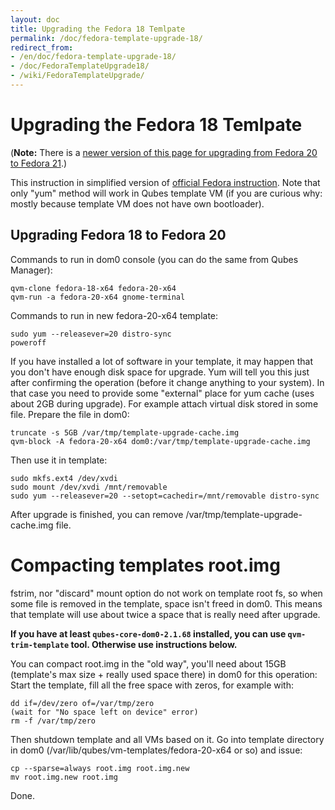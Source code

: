 ```yaml
---
layout: doc
title: Upgrading the Fedora 18 Temlpate
permalink: /doc/fedora-template-upgrade-18/
redirect_from:
- /en/doc/fedora-template-upgrade-18/
- /doc/FedoraTemplateUpgrade18/
- /wiki/FedoraTemplateUpgrade/
---
```


Upgrading the Fedora 18 Temlpate
================================

(**Note:** There is a [newer version of this page for upgrading from Fedora 20 to Fedora 21](/doc/fedora-template-upgrade-20/).)

This instruction in simplified version of [official Fedora instruction](https://fedoraproject.org/wiki/Upgrading_Fedora_using_yum). Note that only "yum" method will work in Qubes template VM (if you are curious why: mostly because template VM does not have own bootloader).

Upgrading Fedora 18 to Fedora 20
--------------------------------

Commands to run in dom0 console (you can do the same from Qubes Manager):

~~~
qvm-clone fedora-18-x64 fedora-20-x64
qvm-run -a fedora-20-x64 gnome-terminal
~~~

Commands to run in new fedora-20-x64 template:

~~~
sudo yum --releasever=20 distro-sync
poweroff
~~~

If you have installed a lot of software in your template, it may happen that you don't have enough disk space for upgrade. Yum will tell you this just after confirming the operation (before it change anything to your system). In that case you need to provide some "external" place for yum cache (uses about 2GB during upgrade). For example attach virtual disk stored in some file. Prepare the file in dom0:

~~~
truncate -s 5GB /var/tmp/template-upgrade-cache.img
qvm-block -A fedora-20-x64 dom0:/var/tmp/template-upgrade-cache.img
~~~

Then use it in template:

~~~
sudo mkfs.ext4 /dev/xvdi
sudo mount /dev/xvdi /mnt/removable
sudo yum --releasever=20 --setopt=cachedir=/mnt/removable distro-sync
~~~

After upgrade is finished, you can remove /var/tmp/template-upgrade-cache.img file.

Compacting templates root.img
=============================

fstrim, nor "discard" mount option do not work on template root fs, so when some file is removed in the template, space isn't freed in dom0. This means that template will use about twice a space that is really need after upgrade.

**If you have at least `qubes-core-dom0-2.1.68` installed, you can use `qvm-trim-template` tool. Otherwise use instructions below.**

You can compact root.img in the "old way", you'll need about 15GB (template's max size + really used space there) in dom0 for this operation: Start the template, fill all the free space with zeros, for example with:

~~~
dd if=/dev/zero of=/var/tmp/zero
(wait for "No space left on device" error)
rm -f /var/tmp/zero
~~~

Then shutdown template and all VMs based on it. Go into template directory in dom0 (/var/lib/qubes/vm-templates/fedora-20-x64 or so) and issue:

~~~
cp --sparse=always root.img root.img.new
mv root.img.new root.img
~~~

Done.
